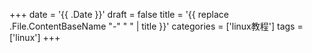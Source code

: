 +++
date = '{{ .Date }}'
draft = false
title = '{{ replace .File.ContentBaseName "-" " " | title }}'
categories = ['linux教程']
tags = ['linux']
+++
